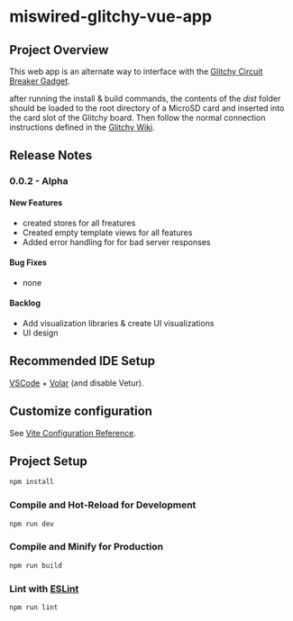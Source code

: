 # miswired-glitchy-vue-app

## Project Overview
This web app is an alternate way to interface with the [Glitchy Circuit Breaker Gadget](https://github.com/miswired/glitchy).

after running the install & build commands, the contents of the *dist* folder should be loaded to the root directory of a MicroSD card and inserted into the card slot of the Glitchy board. Then follow the normal connection instructions defined in the [Glitchy Wiki](https://github.com/miswired/glitchy/wiki/Guide-%E2%80%90-Quick-Start).

## Release Notes
### 0.0.2 - Alpha
#### New Features
* created stores for all freatures
* Created empty template views for all features
* Added error handling for for bad server responses

#### Bug Fixes
* none

#### Backlog

* Add visualization libraries & create UI visualizations
* UI design

## Recommended IDE Setup

[VSCode](https://code.visualstudio.com/) + [Volar](https://marketplace.visualstudio.com/items?itemName=Vue.volar) (and disable Vetur).

## Customize configuration

See [Vite Configuration Reference](https://vitejs.dev/config/).

## Project Setup

```sh
npm install
```

### Compile and Hot-Reload for Development

```sh
npm run dev
```

### Compile and Minify for Production

```sh
npm run build
```

### Lint with [ESLint](https://eslint.org/)

```sh
npm run lint
```
